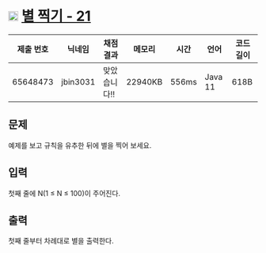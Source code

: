 # <img width="20px"  src="https://d2gd6pc034wcta.cloudfront.net/tier/4.svg" class="solvedac-tier"> [별 찍기 - 21](https://www.acmicpc.net/problem/10996) 

| 제출 번호 | 닉네임 | 채점 결과 | 메모리 | 시간 | 언어 | 코드 길이 |
|---|---|---|---|---|---|---|
|65648473|jbin3031|맞았습니다!! |22940KB|556ms|Java 11|618B|

## 문제
<p>예제를 보고 규칙을 유추한 뒤에 별을 찍어 보세요.</p>

## 입력
<p>첫째 줄에 N(1 ≤ N ≤ 100)이 주어진다.</p>

## 출력
<p>첫째 줄부터 차례대로 별을 출력한다.</p>


